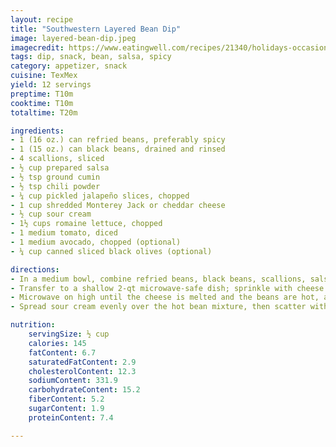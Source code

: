 ```yaml
---
layout: recipe
title: "Southwestern Layered Bean Dip"
image: layered-bean-dip.jpeg
imagecredit: https://www.eatingwell.com/recipes/21340/holidays-occasions/occasions/super-bowl-party/chips-dip/
tags: dip, snack, bean, salsa, spicy
category: appetizer, snack
cuisine: TexMex
yield: 12 servings
preptime: T10m
cooktime: T10m
totaltime: T20m

ingredients:
- 1 (16 oz.) can refried beans, preferably spicy
- 1 (15 oz.) can black beans, drained and rinsed
- 4 scallions, sliced
- ½ cup prepared salsa
- ½ tsp ground cumin
- ½ tsp chili powder
- ¼ cup pickled jalapeño slices, chopped
- 1 cup shredded Monterey Jack or cheddar cheese
- ½ cup sour cream
- 1½ cups romaine lettuce, chopped
- 1 medium tomato, diced
- 1 medium avocado, chopped (optional)
- ¼ cup canned sliced black olives (optional)

directions:
- In a medium bowl, combine refried beans, black beans, scallions, salsa, cumin, chili powder, and jalapeños.
- Transfer to a shallow 2-qt microwave-safe dish; sprinkle with cheese.
- Microwave on high until the cheese is melted and the beans are hot, about 3-5 minutes.
- Spread sour cream evenly over the hot bean mixture, then scatter with lettuce, tomato, and avocado and olives (if using).

nutrition:
    servingSize: ½ cup
    calories: 145
    fatContent: 6.7
    saturatedFatContent: 2.9
    cholesterolContent: 12.3
    sodiumContent: 331.9
    carbohydrateContent: 15.2
    fiberContent: 5.2
    sugarContent: 1.9
    proteinContent: 7.4

---
```

